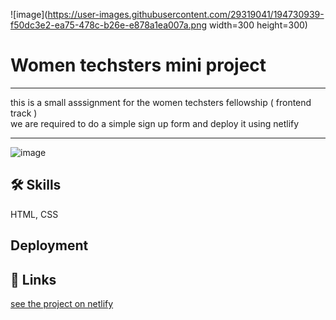 
![image](https://user-images.githubusercontent.com/29319041/194730939-f50dc3e2-ea75-478c-b26e-e878a1ea007a.png width=300 height=300)
# Women techsters mini project
<hr>
this is a small asssignment for the women techsters fellowship ( frontend track ) <br>
we are required to do a simple sign up form and deploy it using netlify <hr>

![image](https://user-images.githubusercontent.com/29319041/194431050-b36738d8-3e53-4ac5-b3e4-d206765d577c.png)


## 🛠 Skills
HTML, CSS

## Deployment
## 🔗 Links
[ see the project on netlify](https://lustrous-flan-c6e22b.netlify.app/)
